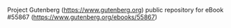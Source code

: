 Project Gutenberg (https://www.gutenberg.org) public repository for
eBook #55867 (https://www.gutenberg.org/ebooks/55867)
